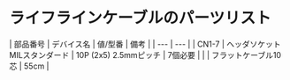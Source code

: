 # ライフラインケーブルのパーツリスト

| 部品番号 | デバイス名 | 値/型番 |      備考 |
| --- | --- |
| CN1-7 | ヘッダソケットMILスタンダード | 10P (2x5) 2.5mmピッチ |       7個必要 |
|  | フラットケーブル10芯 | 55cm |
